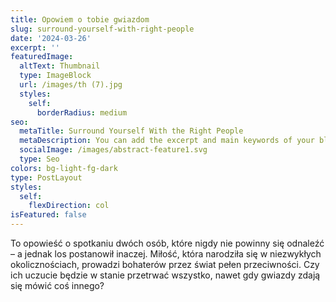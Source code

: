 ```yaml
---
title: Opowiem o tobie gwiazdom
slug: surround-yourself-with-right-people
date: '2024-03-26'
excerpt: ''
featuredImage:
  altText: Thumbnail
  type: ImageBlock
  url: /images/th (7).jpg
  styles:
    self:
      borderRadius: medium
seo:
  metaTitle: Surround Yourself With the Right People
  metaDescription: You can add the excerpt and main keywords of your blog post here.
  socialImage: /images/abstract-feature1.svg
  type: Seo
colors: bg-light-fg-dark
type: PostLayout
styles:
  self:
    flexDirection: col
isFeatured: false
---
```


To opowieść o spotkaniu dwóch osób, które nigdy nie powinny się odnaleźć – a jednak los postanowił inaczej. Miłość, która narodziła się w niezwykłych okolicznościach, prowadzi bohaterów przez świat pełen przeciwności. Czy ich uczucie będzie w stanie przetrwać wszystko, nawet gdy gwiazdy zdają się mówić coś innego?

